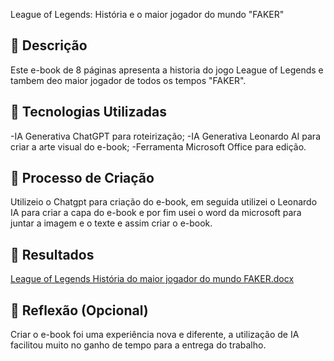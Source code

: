 League of Legends: História e o maior jogador do mundo "FAKER"

## 📒 Descrição
Este e-book de 8 páginas apresenta a historia do jogo League of Legends e tambem deo maior jogador de todos os tempos "FAKER".

## 🤖 Tecnologias Utilizadas

-IA Generativa ChatGPT para roteirização;
-IA Generativa Leonardo AI para criar a arte visual do e-book;
-Ferramenta Microsoft Office para edição.

## 🧐 Processo de Criação
Utilizeio o Chatgpt para criação do e-book, em seguida utilizei o Leonardo IA para criar a capa do e-book e por fim usei o word da microsoft para juntar a imagem e o texte e assim criar o e-book.

## 🚀 Resultados
[League of Legends História do maior jogador do mundo FAKER.docx](https://github.com/user-attachments/files/17837992/League.of.Legends.Historia.do.maior.jogador.do.mundo.FAKER.docx)

## 💭 Reflexão (Opcional)
Criar o e-book foi uma experiência nova e diferente, a utilização de IA facilitou muito no ganho de tempo para a entrega do trabalho.
